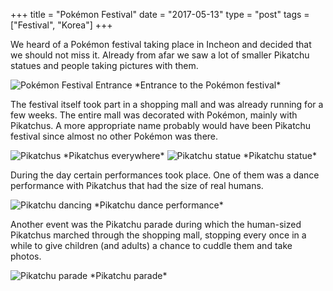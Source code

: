+++
title = "Pokémon Festival"
date = "2017-05-13"
type = "post"
tags = ["Festival", "Korea"]
+++

We heard of a Pokémon festival taking place in Incheon and decided that we should not miss it. Already from afar we saw a lot of smaller Pikatchu statues and people taking pictures with them.

<img src="https://farm1.staticflickr.com/897/41385651781_3b180a4522_z.jpg" alt="Pokémon Festival Entrance">
*Entrance to the Pokémon festival*

The festival itself took part in a shopping mall and was already running for a few weeks. The entire mall was decorated with Pokémon, mainly with Pikatchus. A more appropriate name probably would have been Pikatchu festival since almost no other Pokémon was there.

<img src="https://farm1.staticflickr.com/876/40490666265_a5e8e4ba9d_z.jpg" alt="Pikatchus">
*Pikatchus everywhere*

<img src="https://farm1.staticflickr.com/884/27515707978_eba37e1c87_z.jpg" alt="Pikatchu statue">
*Pikatchu statue*

During the day certain performances took place. One of them was a dance performance with Pikatchus that had the size of real humans.

<img src="https://farm1.staticflickr.com/882/40671850354_6bb70e16c2_z.jpg" alt="Pikatchu dancing">
*Pikatchu dance performance*

Another event was the Pikatchu parade during which the human-sized Pikatchus marched through the shopping mall, stopping every once in a while to give children (and adults) a chance to cuddle them and take photos.

<img src="https://farm1.staticflickr.com/808/27515803778_4258939eb5_z.jpg" alt="Pikatchu parade">
*Pikatchu parade*
